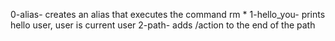0-alias- creates an alias that executes the command rm *
1-hello_you- prints hello user, user is current user
2-path- adds /action to the end of the path